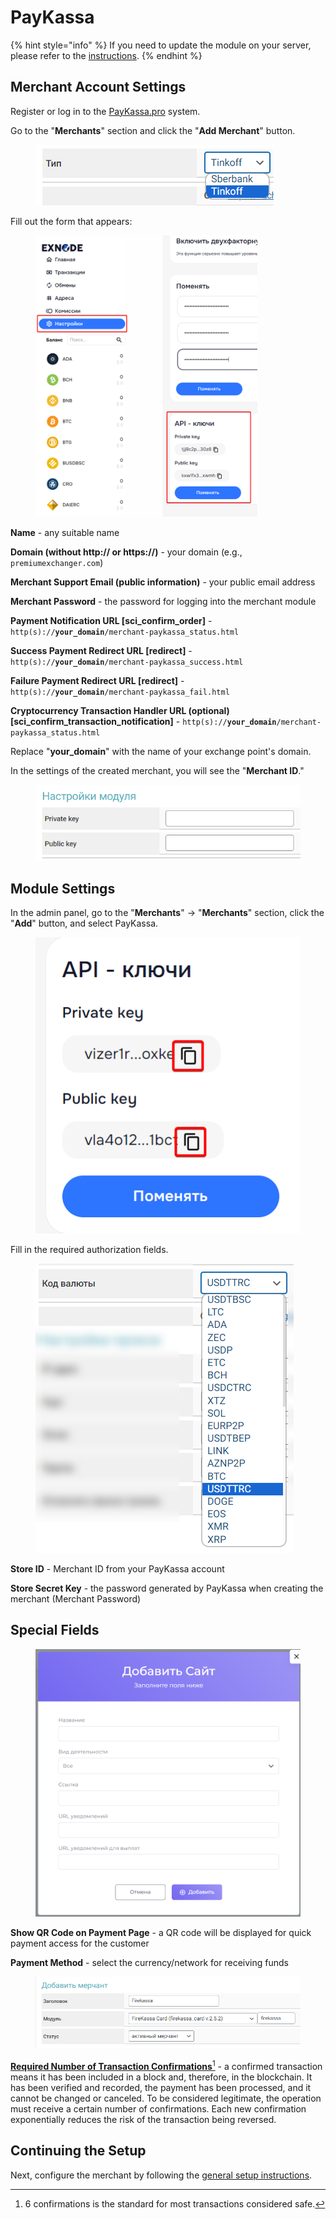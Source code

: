 # PayKassa

{% hint style="info" %}
If you need to update the module on your server, please refer to the [instructions](https://premium.gitbook.io/main/osnovnye-nastroiki/faq/obnovlenie-failov-skripta-na-servere/kak-obnovit-faily-na-servere#moduli-merchantov-i-avtovyplat).
{% endhint %}

## Merchant Account Settings

Register or log in to the [PayKassa.pro](https://paykassa.pro/) system.

Go to the "**Merchants**" section and click the "**Add Merchant**" button.

<figure><img src="../../../.gitbook/assets/image (815).png" alt=""><figcaption></figcaption></figure>

Fill out the form that appears:

<figure><img src="../../../.gitbook/assets/image (816).png" alt="" width="355"><figcaption></figcaption></figure>

**Name** - any suitable name

**Domain (without http:// or https://)** - your domain (e.g., `premiumexchanger.com`)

**Merchant Support Email (public information)** - your public email address

**Merchant Password** - the password for logging into the merchant module

**Payment Notification URL \[sci_confirm_order]** - `http(s)://`**`your_domain`**`/merchant-paykassa_status.html`

**Success Payment Redirect URL \[redirect]** - `http(s)://`**`your_domain`**`/merchant-paykassa_success.html`

**Failure Payment Redirect URL \[redirect]** - `http(s)://`**`your_domain`**`/merchant-paykassa_fail.html`

**Cryptocurrency Transaction Handler URL (optional) \[sci_confirm_transaction_notification]** - `http(s)://`**`your_domain`**`/merchant-paykassa_status.html`

Replace "**your_domain**" with the name of your exchange point's domain.

In the settings of the created merchant, you will see the "**Merchant ID**."

<figure><img src="../../../.gitbook/assets/image (820).png" alt=""><figcaption></figcaption></figure>

## Module Settings

In the admin panel, go to the "**Merchants**" -> "**Merchants**" section, click the "**Add**" button, and select PayKassa.

<figure><img src="../../../.gitbook/assets/image (818).png" alt=""><figcaption></figcaption></figure>

Fill in the required authorization fields.

<figure><img src="../../../.gitbook/assets/image (821).png" alt=""><figcaption></figcaption></figure>

**Store ID** - Merchant ID from your PayKassa account

**Store Secret Key** - the password generated by PayKassa when creating the merchant (Merchant Password)

## Special Fields

<figure><img src="../../../.gitbook/assets/image (809).png" alt=""><figcaption></figcaption></figure>

**Show QR Code on Payment Page** - a QR code will be displayed for quick payment access for the customer

**Payment Method** - select the currency/network for receiving funds

<figure><img src="../../../.gitbook/assets/image (812).png" alt=""><figcaption></figcaption></figure>

[**Required Number of Transaction Confirmations**](#user-content-fn-1)[^1] - a confirmed transaction means it has been included in a block and, therefore, in the blockchain. It has been verified and recorded, the payment has been processed, and it cannot be changed or canceled. To be considered legitimate, the operation must receive a certain number of confirmations. Each new confirmation exponentially reduces the risk of the transaction being reversed.

## Continuing the Setup

Next, configure the merchant by following the [general setup instructions](https://premium.gitbook.io/rukovodstvo-polzovatelya/osnovnye-nastroiki/merchanty-i-avtovyplaty/merchanty/obshie-nastroiki-merchantov).

[^1]: 6 confirmations is the standard for most transactions considered safe.